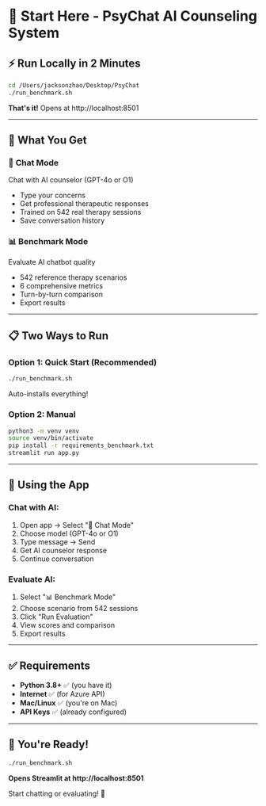 # 🚀 Start Here - PsyChat AI Counseling System

## ⚡ Run Locally in 2 Minutes

```bash
cd /Users/jacksonzhao/Desktop/PsyChat
./run_benchmark.sh
```

**That's it!** Opens at http://localhost:8501

---

## 🎯 What You Get

### 💬 **Chat Mode**
Chat with AI counselor (GPT-4o or O1)
- Type your concerns
- Get professional therapeutic responses
- Trained on 542 real therapy sessions
- Save conversation history

### 📊 **Benchmark Mode**  
Evaluate AI chatbot quality
- 542 reference therapy scenarios
- 6 comprehensive metrics
- Turn-by-turn comparison
- Export results

---

## 📋 Two Ways to Run

### Option 1: Quick Start (Recommended)
```bash
./run_benchmark.sh
```
Auto-installs everything!

### Option 2: Manual
```bash
python3 -m venv venv
source venv/bin/activate
pip install -r requirements_benchmark.txt
streamlit run app.py
```

---

## 🎨 Using the App

### Chat with AI:
1. Open app → Select "💬 Chat Mode"
2. Choose model (GPT-4o or O1)
3. Type message → Send
4. Get AI counselor response
5. Continue conversation

### Evaluate AI:
1. Select "📊 Benchmark Mode"
2. Choose scenario from 542 sessions
3. Click "Run Evaluation"
4. View scores and comparison
5. Export results

---

## ✅ Requirements

- **Python 3.8+** ✅ (you have it)
- **Internet** ✅ (for Azure API)
- **Mac/Linux** ✅ (you're on Mac)
- **API Keys** ✅ (already configured)

---

## 🎉 You're Ready!

```bash
./run_benchmark.sh
```

**Opens Streamlit at http://localhost:8501**

Start chatting or evaluating! 🚀

